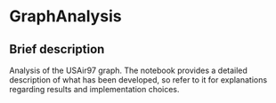 # GraphAnalysis
## Brief description
Analysis of the USAir97 graph.
The notebook provides a detailed description of what has been developed, so refer to it for explanations regarding results and implementation choices.
